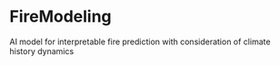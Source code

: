 # FireModeling
AI model for interpretable fire prediction with consideration of climate history dynamics
